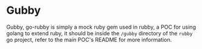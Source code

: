 # Gubby

Gubby, go-rubby is simply a mock ruby gem used in rubby, a POC for using golang
to extend ruby, it should be inside the `/gubby` directory of the `rubby` go
project, refer to the main POC's README for more information.

